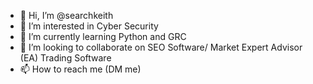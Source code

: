 - 👋 Hi, I’m @searchkeith
- 👀 I’m interested in Cyber Security
- 🌱 I’m currently learning Python and GRC
- 💞️ I’m looking to collaborate on SEO Software/ Market Expert Advisor (EA) Trading Software
- 📫 How to reach me (DM me)

<!---
searchkeith/searchkeith is a ✨ special ✨ repository because its `README.md` (this file) appears on your GitHub profile.
You can click the Preview link to take a look at your changes.
--->
